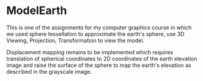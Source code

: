 # ModelEarth

This is one of the assignments for my computer graphics course in which we used sphere tessellation to approximate the earth's sphere, use 3D Viewing, Projection, Transformation to view the model.

Displacement mapping remains to be implemented which requires translation of spherical coordinates to 2D coordinates of the earth elevation image and raise the surface of the sphere to map the earth's elevation as described in the grayscale image.
